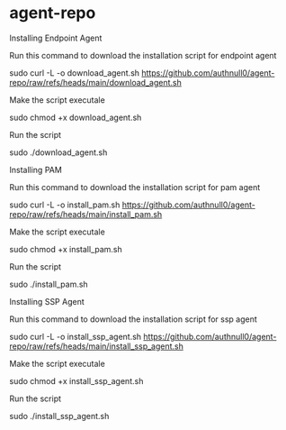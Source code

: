 # agent-repo
Installing Endpoint Agent


Run this command to download the installation script for endpoint agent 


sudo curl -L -o download_agent.sh https://github.com/authnull0/agent-repo/raw/refs/heads/main/download_agent.sh


Make the script executale 


sudo chmod +x download_agent.sh


Run the script


sudo ./download_agent.sh


Installing PAM


Run this command to download the installation script for pam agent 


sudo curl -L -o install_pam.sh https://github.com/authnull0/agent-repo/raw/refs/heads/main/install_pam.sh


Make the script executale 


sudo chmod +x install_pam.sh


Run the script


sudo ./install_pam.sh


Installing SSP Agent


Run this command to download the installation script for ssp agent 


sudo curl -L -o install_ssp_agent.sh https://github.com/authnull0/agent-repo/raw/refs/heads/main/install_ssp_agent.sh


Make the script executale 


sudo chmod +x install_ssp_agent.sh


Run the script


sudo ./install_ssp_agent.sh




